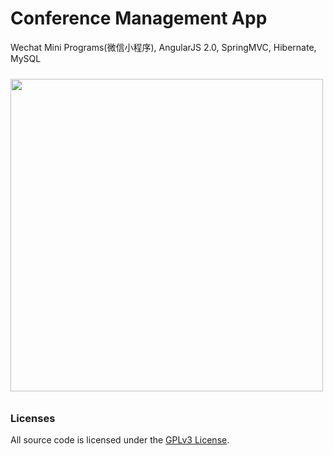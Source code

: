 # Conference Management App

Wechat Mini Programs(微信小程序), AngularJS 2.0, SpringMVC, Hibernate, MySQL

<img src="https://code.aliyun.com/linkr-cn/linkr/raw/ae60b0d6d5f971d89928b3e41c0d0829e2010e0a/xdoc/demo.png" height="500px" style="margin: 10px auto;">

### Licenses

All source code is licensed under the [GPLv3 License](LICENSE.md).